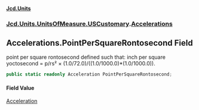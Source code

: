 #### [Jcd.Units](index 'index')
### [Jcd.Units.UnitsOfMeasure.USCustomary](Jcd.Units.UnitsOfMeasure.USCustomary 'Jcd.Units.UnitsOfMeasure.USCustomary').[Accelerations](Accelerations 'Jcd.Units.UnitsOfMeasure.USCustomary.Accelerations')

## Accelerations.PointPerSquareRontosecond Field

point per square rontosecond defined such that: inch per square yoctosecond = p/rs² ×
(1.0/72.0)/((1.0/1000.0)*(1.0/1000.0)).

```csharp
public static readonly Acceleration PointPerSquareRontosecond;
```

#### Field Value
[Acceleration](Acceleration 'Jcd.Units.UnitTypes.Acceleration')